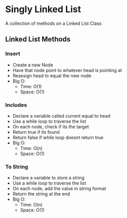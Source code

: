 # Singly Linked List
<!-- Short summary or background information -->

A collection of methods on a Linked List Class

## Linked List Methods

### Insert

- Create a new Node
- Have that node point to whatever head is pointing at
- Reassign head to equal the new node
- Big O:
  - Time: O(1)
  - Space: O(1)

### Includes

- Declare a variable called current equal to head
- Use a while loop to traverse the list
- On each node, check if its the target
- Return true if its found
- Return false if while loop doesnt return true
- Big O:
  - Time: O(n)
  - Space: O(1)

### To String

- Declare a variable to store a string
- Use a while loop to traverse the list
- On each node, add the value in string format
- Return the string at the end
- Big O:
  - Time: O(n)
  - Space: O(1)



###
